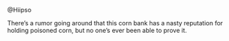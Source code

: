 @Hiipso

There’s a rumor going around that this corn bank has a nasty reputation for holding poisoned corn, but no one’s ever been able to prove it.
